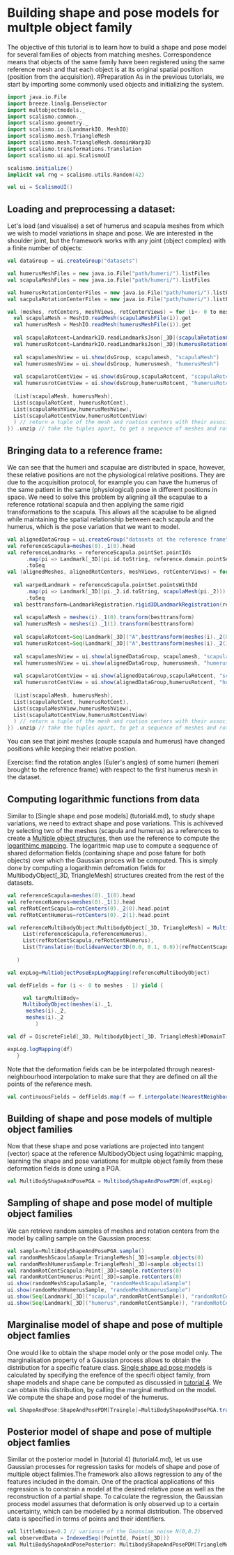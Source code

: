 
 
# Building shape and pose models for multple object family
The objective of this tutorial is to learn how to build a shape and pose model for several families of objects from matching meshes. Correspondence means that objects of the same family have been registered using the same reference mesh and that each object is at its original spatial position (position from the acquisition).
#Preparation
As in the previous tutorials, we start by importing some commonly used objects and initializing the system.
```Scala
import java.io.File
import breeze.linalg.DenseVector
import multobjectmodels._
import scalismo.common._
import scalismo.geometry._
import scalismo.io.{LandmarkIO, MeshIO}
import scalismo.mesh.TriangleMesh
import scalismo.mesh.TriangleMesh.domainWarp3D
import scalismo.transformations.Translation
import scalismo.ui.api.ScalismoUI

scalismo.initialize()
implicit val rng = scalismo.utils.Random(42)

val ui = ScalismoUI()
```
## Loading and preprocessing a dataset:
Let's load (and visualise) a set of humerus and scapula meshes from which we wish to model variations in shape and pose. We are interested in the shoulder joint, but the framework works with any joint (object complex) with a finite number of objects:
```Scala
val dataGroup = ui.createGroup("datasets")

val humerusMeshFiles = new java.io.File("path/humeri/").listFiles
val scapulaMeshFiles = new java.io.File("path/humeri/").listFiles

val humerusRotationCenterFiles = new java.io.File("path/humeri/").listFiles
val sacpulaRotationCenterFiles = new java.io.File("path/humeri/").listFiles

val (meshes, rotCenters, meshViews, rotCenterViews) = for (i<- 0 to meshFiles.size-1) yield {
  val scapulaMesh = MeshIO.readMesh(scapulaMeshFile(i)).get
  val humerusMesh = MeshIO.readMesh(humerusMeshFile(i)).get
  
  val scapulaRotcent=LandmarkIO.readLandmarksJson[_3D](scapulaRotationCenterFiles(i)).get
  val humerusRotcent=LandmarkIO.readLandmarksJson[_3D](humerusRotationCenterFiles(i)).get
  
  val scapulameshView = ui.show(dsGroup, scapulamesh, "scapulaMesh")
  val humerusmeshView = ui.show(dsGroup, humerusmesh, "humerusMesh")
  
  val scapularotCentView = ui.show(dsGroup,scapulaRotcent, "scapulaRotcent")
  val humerusrotCentView = ui.show(dsGroup,humerusRotcent, "humerusRotcent")
  
  (List(scapulaMesh, humerusMesh), 
  List(scapulaRotCent, humerusRotCent), 
  List(scapulaMeshView,humerusMeshView),
  List(scapulaRotCentView,humerusRotCentView)
  ) // return a tuple of the mesh and roation centers with their associated view
}) .unzip // take the tuples apart, to get a sequence of meshes and rotation centers as well as one of Views

```

## Bringing data to a reference frame:
We can see that the humeri and scapulae are distributed in space, however, these relative positions are not the physiological relative positions. They are due to the acquisition protocol, for example you can have the humerus of the same patient in the same (physiological) pose in different positions in space. We need to solve this problem by aligning all the scapulae to a reference rotational scapula and then applying the same rigid transformations to the scapula. This allows all the scapulae to be aligned while maintaining the spatial relationship between each scapula and the humerus, which is the pose variation that we want to model.


```Scala
val alignedDataGroup = ui.createGroup("datasets at the reference frame")
val referenceScapula=meshes(0)._1(0).head
val referenceLandmarks = referenceScapula.pointSet.pointIds
      .map(pi => Landmark[_3D](pi.id.toString, reference.domain.pointSet.point(pi)))
      .toSeq
val (alignedMeshes, alignedRotCenters, meshViews, rotCenterViews) = for (i<- 0 to meshFiles.size-1) yield {
 
  val warpedLandmark = referenceScapula.pointSet.pointsWithId
      .map(pi => Landmark[_3D](pi._2.id.toString, scapulaMesh(pi._2)))
      .toSeq
  val besttransform=LandmarkRegistration.rigid3DLandmarkRegistration(referenceLandmarks, warpedLandmark, referenceLandmarks.haed.point)
  
  val scapulaMesh = meshes(i)._1(0).transform(besttransform)
  val humerusMesh = meshes(i)._1(1).transform(besttransform)
  
  val scapulaRotcent=Seq(Landmark[_3D]("A",besttransform(meshes(i)._2(0))))
  val humerusRotcent=Seq(Landmark[_3D]("A",besttransform(meshes(i)._2(1))))
  
  val scapulameshView = ui.show(alignedDataGroup, scapulamesh, "scapulaMesh")
  val humerusmeshView = ui.show(alignedDataGroup, humerusmesh, "humerusMesh")
  
  val scapularotCentView = ui.show(alignedDataGroup,scapulaRotcent, "scapulaRotcent")
  val humerusrotCentView = ui.show(alignedDataGroup,humerusRotcent, "humerusRotcent")
  
  (List(scapulaMesh, humerusMesh), 
  List(scapulaRotCent, humerusRotCent), 
  List(scapulaMeshView,humerusMeshView),
  List(scapulaRotCentView,humerusRotCentView)
  ) // return a tuple of the mesh and roation centers with their associated view
}) .unzip // take the tuples apart, to get a sequence of meshes and rotation centers as well as one of Views

```
 You can see that joint meshes (couple scapula and humerus) have changed positions while keeping their relative postion. 
 
 Exercise: find the rotation angles (Euler's angles) of some humeri (hemeri brought to the reference frame) with respect to the first humerus mesh in the dataset.
## Computing logarithmic functions from data
 Similar to [Single shape and pose models] (tutorial4.md), to study shape variations, we need to extract shape and pose variations. This is achiveved by selecting two of the meshes (scapula and humerus) as a references to create a [Multiple object structures](tutorial1.md), then use the reference to compute the [logarithimc mapping](tutorial3.md). The logaritmic map use to compute a seqquence of shared deformation fields (containing shape and pose fature for both objects) over which the Gaussian proces will be computed. This is simply done by computing a logarithmin defromation fields  for MultibodyObject[_3D, TriangleMesh]  structures created from the rest of the datasets.
 
 ```Scala
val referenceScapula=meshes(0)._1(0).head
val referenceHumerus=meshes(0)._1(1).head
val refRotCentScapula=rotCenters(0)._2(0).head.point
val refRotCentHumerus=rotCenters(0)._2(1).head.point

val referenceMultibodyObject:MultibodyObject[_3D, TriangleMesh] = MultibodyObject(
      List(referenceScapula,referenceHumerus),
      List(refRotCentScapula,refRotCentHumerus),
      List(Translation(EuclideanVector3D(0.0, 0.1, 0.0))(refRotCentScapula,Translation(EuclideanVector3D(0.0, 0.1, 0.0))(refRotCentHumerus)
      
    )

val expLog=MultiobjectPoseExpLogMapping(referenceMultibodyObject)

val defFields = for (i <- 0 to meshes - 1) yield {

      val targMultiBody=
      MultibodyObject(meshes(i)._1,
       meshes(i)._2,
       meshes(i)._2
          )

 val df = DiscreteField[_3D, MultibodyObject[_3D, TriangleMesh]#DomainT, EuclideanVector[_3D]](referenceMultibodyObject, referenceMultibodyObject.pointSet.pointsWithId.toIndexedSeq.map(pt => targMultiBody.pointSet.point(pt._2) - pt._1))

expLog.logMapping(df)
    }

 ```
   Note that the deformation fields can be be interpolated through nearest-neighbourhood interpolation to make sure that they are defined on all the points of the reference mesh. 
   
  ```Scala
 val continuousFields = defFields.map(f => f.interpolate(NearestNeighborInterpolator()))
 ```  
 
 ## Building of shape and pose models of multiple object families
  Now that these shape and pose variations are projected into tangent (vector) space at the reference MultibodyObject using logathimic mapping, learning the shape and pose variations for multple object family from these deformation fields is done using a PGA.
 

```Scala
val MultiBodyShapeAndPosePGA = MultibodyShapeAndPosePDM(df,expLog)
```
## Sampling of shape and pose model of multiple object families
 We can retrieve random samples of meshes and rotation centers from the model by calling sample on the Gaussian process:
 
```Scala
val sample=MultiBodyShapeAndPosePGA.sample()
val randomMeshScaoulaSample:TriangleMesh[_3D]=sample.objects(0)
val randomMeshHumerusSample:TriangleMesh[_3D]=sample.objects(1)
val randomRotCentScapula:Point[_3D]=sample.rotCenters(0)
val randomRotCentHumerus:Point[_3D]=sample.rotCenters(0)
ui.show(randomMeshScapulaSample, "randomMeshScapulaSample")
ui.show(randomMeshHumerusSample, "randomMeshHumerusSample")
ui.show(Seq(Landmark[_3D]("scapula",randomRotCentSample)), "randomRotCentSample")
ui.show(Seq(Landmark[_3D]("humerus",randomRotCentSample)), "randomRotCentHumerus")
```
## Marginalise model of shape and pose of multiple object famlies
 
 One would like to obtain the shape model only or the pose model only. 
 The marginalisation property of a Gaussian process allows to obtain the distribution for a specific feature class. [Single shape ad pose  models](tutorial4.md)  is calculated by specifying the erefence of the specifi object family, from shape models and shape cane be computed as discussied in [tutorial 4](tutorial.md).
 We can obtain this distribution, by calling the marginal method on the model. We compute the shape and pose model of the humerus.
 
 ```Scala
 val ShapeAndPose:ShapeAndPosePDM[Traingle]=MultiBodyShapeAndPosePGA.transitionToSingleObject(referenceHumerus)
 ```
## Posterior model of shape and pose of multiple object famlies

Similar ot the posterior model in [tutorial 4] (tutorial4.md), let us use Gaussian processes for regression tasks for models of shape and pose of multiple object falimies.The framework also allows regression to any of the features included in the domain. One of the practical applications of this regression is to constrain a model at the desired relative pose as well as the reconstruction of a partial shape. To calculate the regression, the Gaussian process model assumes that deformation is only observed up to a certain uncertainty, which can be modelled by a normal distribution. The observed data is specified in terms of points and their identifiers.
```Scala
val littleNoise=0.2 // variance of the Gaussian noise N(0,0.2)
val observedData = IndexedSeq((PointId, Point[_3D]))
val MultiBodyShapeAndPosePosterior: MultibodyShapeAndPosePDM[TriangleMesh] = MultibodyShapeAndPosePDM.posterior(observedData,littleNoise)
```
